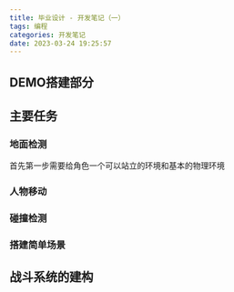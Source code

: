 ```yaml
---
title: 毕业设计 - 开发笔记（一）
tags: 编程
categories: 开发笔记
date: 2023-03-24 19:25:57
---
```

## DEMO搭建部分

## 主要任务
### 地面检测
首先第一步需要给角色一个可以站立的环境和基本的物理环境

### 人物移动
### 碰撞检测
### 搭建简单场景

## 战斗系统的建构